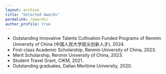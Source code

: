 ```yaml
---
layout: archive
title: "Selected Awards"
permalink: /awards/
author_profile: true
---
```

- Outstanding Innovative Talents Cultivation Funded Programs of Renmin University of China
   (中国人民大学拔尖创新人才), 2024.
- First-class Academic Scholarship, Renmin University of China, 2023.
- Merit Scholarship, Renmin University of China, 2023.
- Student Travel Grant, CIKM, 2021.
- Outstanding graduates, Dalian Meritime University, 2020.
